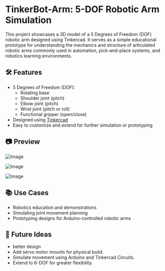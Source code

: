 # TinkerBot-Arm: 5-DOF Robotic Arm Simulation

This project showcases a 3D model of a 5 Degrees of Freedom (DOF) robotic arm designed using Tinkercad. It serves as a simple educational prototype for understanding the mechanics and structure of articulated robotic arms commonly used in automation, pick-and-place systems, and robotics learning environments.

## 🛠️ Features

- 5 Degrees of Freedom (DOF):
  - Rotating base
  - Shoulder joint (pitch)
  - Elbow joint (pitch)
  - Wrist joint (pitch or roll)
  - Functional gripper (open/close)
- Designed using [Tinkercad](https://www.tinkercad.com/)
- Easy to customize and extend for further simulation or prototyping

## 📷 Preview

![Image](https://github.com/user-attachments/assets/803b1f7f-0dc1-48fe-808d-959a9e76bd50)

![Image](https://github.com/user-attachments/assets/c671591e-0e9a-45f5-a265-79c4b178b629)

![Image](https://github.com/user-attachments/assets/f06fbd24-f494-4500-83e4-542012b9696a)

## 📚 Use Cases

- Robotics education and demonstrations
- Simulating joint movement planning
- Prototyping designs for Arduino-controlled robotic arms

## 🧠 Future Ideas
- better design
- Add servo motor mounts for physical build.
- Simulate movement using Arduino and Tinkercad Circuits.
- Extend to 6-DOF for greater flexibility.


